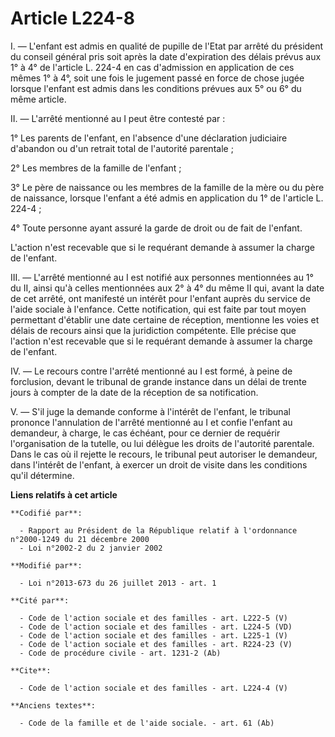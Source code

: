 # Article L224-8

I. ― L'enfant est admis en qualité de pupille de l'Etat par arrêté du président du conseil général pris soit après la date
d'expiration des délais prévus aux 1° à 4° de l'article L. 224-4 en cas d'admission en application de ces mêmes 1° à 4°, soit
une fois le jugement passé en force de chose jugée lorsque l'enfant est admis dans les conditions prévues aux 5° ou 6° du
même article. 

II. ― L'arrêté mentionné au I peut être contesté par : 

1° Les parents de l'enfant, en l'absence d'une déclaration judiciaire d'abandon ou d'un retrait total de l'autorité
parentale ; 

2° Les membres de la famille de l'enfant ; 

3° Le père de naissance ou les membres de la famille de la mère ou du père de naissance, lorsque l'enfant a été admis en
application du 1° de l'article L. 224-4 ; 

4° Toute personne ayant assuré la garde de droit ou de fait de l'enfant. 

L'action n'est recevable que si le requérant demande à assumer la charge de l'enfant. 

III. ― L'arrêté mentionné au I est notifié aux personnes mentionnées au 1° du II, ainsi qu'à celles mentionnées aux 2° à 4°
du même II qui, avant la date de cet arrêté, ont manifesté un intérêt pour l'enfant auprès du service de l'aide sociale à
l'enfance. Cette notification, qui est faite par tout moyen permettant d'établir une date certaine de réception, mentionne
les voies et délais de recours ainsi que la juridiction compétente. Elle précise que l'action n'est recevable que si le
requérant demande à assumer la charge de l'enfant. 

IV. ― Le recours contre l'arrêté mentionné au I est formé, à peine de forclusion, devant le tribunal de grande instance dans
un délai de trente jours à compter de la date de la réception de sa notification. 

V. ― S'il juge la demande conforme à l'intérêt de l'enfant, le tribunal prononce l'annulation de l'arrêté mentionné au I et
confie l'enfant au demandeur, à charge, le cas échéant, pour ce dernier de requérir l'organisation de la tutelle, ou lui
délègue les droits de l'autorité parentale. Dans le cas où il rejette le recours, le tribunal peut autoriser le demandeur,
dans l'intérêt de l'enfant, à exercer un droit de visite dans les conditions qu'il détermine.

**Liens relatifs à cet article**

	**Codifié par**:

	  - Rapport au Président de la République relatif à l'ordonnance n°2000-1249 du 21 décembre 2000
	  - Loi n°2002-2 du 2 janvier 2002

	**Modifié par**:

	  - Loi n°2013-673 du 26 juillet 2013 - art. 1

	**Cité par**:

	  - Code de l'action sociale et des familles - art. L222-5 (V)
	  - Code de l'action sociale et des familles - art. L224-5 (VD)
	  - Code de l'action sociale et des familles - art. L225-1 (V)
	  - Code de l'action sociale et des familles - art. R224-23 (V)
	  - Code de procédure civile - art. 1231-2 (Ab)

	**Cite**:

	  - Code de l'action sociale et des familles - art. L224-4 (V)

	**Anciens textes**:

	  - Code de la famille et de l'aide sociale. - art. 61 (Ab)
